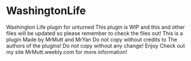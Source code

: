 # WashingtonLife
Washington Life plugin for unturned
This plugin is WIP and this and other files will be updated so please remember to check the files out!
This is a plugin Made by MrMutt and MrYan
Do not copy without credits to The authors of the plugins!
Do not copy without any change!
Enjoy
Check out my site MrMutt.weebly.com for more information!
